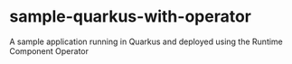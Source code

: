 # sample-quarkus-with-operator
A sample application running in Quarkus and deployed using the Runtime Component Operator
